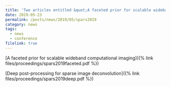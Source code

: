 ```yaml
---
title: 'Two articles entitled &quot;A faceted prior for scalable wideband computational imaging&quot; and &quot;Deep post-processing for sparse image deconvolution&quot; accepted by SPARS2019!'
date: 2019-05-23
permalink: /posts/news/2019/05/spars2019
category: news
tags:
  - news
  - conference
filelink: true
---
```


[A faceted prior for scalable wideband computational imaging]({% link files/proceedings/spars2019faceted.pdf %})

[Deep post-processing for sparse image deconvolution]({% link files/proceedings/spars2019deep.pdf %})